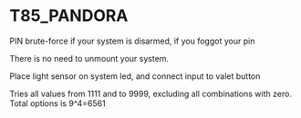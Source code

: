 # T85_PANDORA
PIN brute-force if your system is disarmed, if you foggot your pin

There is no need to unmount your system.

Place light sensor on system led, and connect input to valet button

Tries all values from 1111 and to 9999, excluding all combinations with zero.
Total options is 9^4=6561
